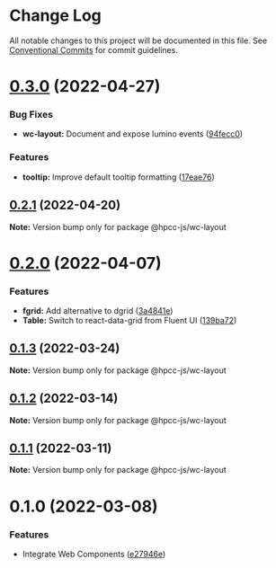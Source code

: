 # Change Log

All notable changes to this project will be documented in this file.
See [Conventional Commits](https://conventionalcommits.org) for commit guidelines.

# [0.3.0](https://github.com/hpcc-systems/Visualization/compare/@hpcc-js/wc-layout@0.2.1...@hpcc-js/wc-layout@0.3.0) (2022-04-27)


### Bug Fixes

* **wc-layout:**  Document and expose lumino events ([94fecc0](https://github.com/hpcc-systems/Visualization/commit/94fecc02deebd20fc3caf15707a3fae5b2461822))


### Features

* **tooltip:** Improve default tooltip formatting ([17eae76](https://github.com/hpcc-systems/Visualization/commit/17eae76a459421fc568e920948195c8d3e42cea1))





## [0.2.1](https://github.com/hpcc-systems/Visualization/compare/@hpcc-js/wc-layout@0.2.0...@hpcc-js/wc-layout@0.2.1) (2022-04-20)

**Note:** Version bump only for package @hpcc-js/wc-layout





# [0.2.0](https://github.com/hpcc-systems/Visualization/compare/@hpcc-js/wc-layout@0.1.3...@hpcc-js/wc-layout@0.2.0) (2022-04-07)


### Features

* **fgrid:**  Add alternative to dgrid ([3a4841e](https://github.com/hpcc-systems/Visualization/commit/3a4841e7c6f898e0ff8bf0bfa55480c6ee5760d2))
* **Table:**  Switch to react-data-grid from Fluent UI ([139ba72](https://github.com/hpcc-systems/Visualization/commit/139ba721ca55a0012de820df714636dba4017d7e))





## [0.1.3](https://github.com/hpcc-systems/Visualization/compare/@hpcc-js/wc-layout@0.1.2...@hpcc-js/wc-layout@0.1.3) (2022-03-24)

**Note:** Version bump only for package @hpcc-js/wc-layout





## [0.1.2](https://github.com/hpcc-systems/Visualization/compare/@hpcc-js/wc-layout@0.1.1...@hpcc-js/wc-layout@0.1.2) (2022-03-14)

**Note:** Version bump only for package @hpcc-js/wc-layout





## [0.1.1](https://github.com/hpcc-systems/Visualization/compare/@hpcc-js/wc-layout@0.1.0...@hpcc-js/wc-layout@0.1.1) (2022-03-11)

**Note:** Version bump only for package @hpcc-js/wc-layout





# 0.1.0 (2022-03-08)


### Features

* Integrate Web Components ([e27946e](https://github.com/hpcc-systems/Visualization/commit/e27946e437a164e0e07a80a415f8513226a693be))
